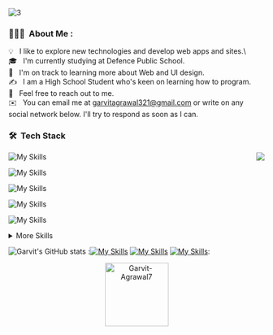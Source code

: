 ![3](https://github.com/Garvit-Agrawal7/Garvit-Agrawal7/assets/134291696/440aafe0-7cda-4fcd-a127-18e271dc7015)

### 👨🏻‍💻 &nbsp;About Me :

💡 &nbsp; I like to explore new technologies and develop web apps and sites.\  
🎓 &nbsp; I'm currently studying at Defence Public School.\
🌱 &nbsp; I'm on track to learning more about Web and UI design.\
✍️ &nbsp; I am a High School Student who's keen on learning how to program.\
💬 &nbsp; Feel free to reach out to me.\
✉️ &nbsp; You can email me at garvitagrawal321@gmail.com or write on any social network below. I'll try to respond as soon as I can.

### 🛠 &nbsp;Tech Stack
<img src="https://raw.githubusercontent.com/vitasha10/vitasha10/master/assets/Night-Coding.gif" align="right"/>

![My Skills](https://skillicons.dev/icons?i=js,python,java,c,react)


![My Skills](https://skillicons.dev/icons?i=nodejs,nextjs,express,jquery)


![My Skills](https://skillicons.dev/icons?i=flask,selenium,bootstrap)


![My Skills](https://skillicons.dev/icons?i=mysql,sqlite,mongodb)


![My Skills](https://skillicons.dev/icons?i=html,css)


<details>
<summary>More Skills</summary>


![My Skills](https://skillicons.dev/icons?i=vscode,replit,git,github,heroku,powershell)


![PyCharm](https://img.shields.io/badge/PyCharm-000000.svg?style=for-the-badge&logo=PyCharm&logoColor=white)&nbsp;
![WebStorm](https://img.shields.io/badge/WebStorm-000000.svg?style=for-the-badge&logo=WebStorm&logoColor=white)&nbsp;
![CLion](https://img.shields.io/badge/CLion-000000.svg?style=for-the-badge&logo=CLion&logoColor=white)&nbsp;
![npm](https://img.shields.io/badge/npm-CB3837?style=for-the-badge&logo=npm&logoColor=white)


</details>

![Garvit's GitHub stats](https://github-readme-stats.vercel.app/api?username=garvit-agrawal7&show_icons=true&theme=transparent)
:[![My Skills](https://skillicons.dev/icons?i=instagram)](https://www.instagram.com/garvit_agrawal1)&nbsp;[![My Skills](https://skillicons.dev/icons?i=discord)](https://discord.com/users/garvit_agrawal7)&nbsp;[![My Skills](https://skillicons.dev/icons?i=linkedin)](https://www.linkedin.com/in/garvit-agrawal-628355291):
<p align="center"> <img width="125px" src="https://komarev.com/ghpvc/?username=Garvit-Agrawal7&label=Profile%20visits&color=0e75b6&style=flat" alt="Garvit-Agrawal7" /> </p> 
